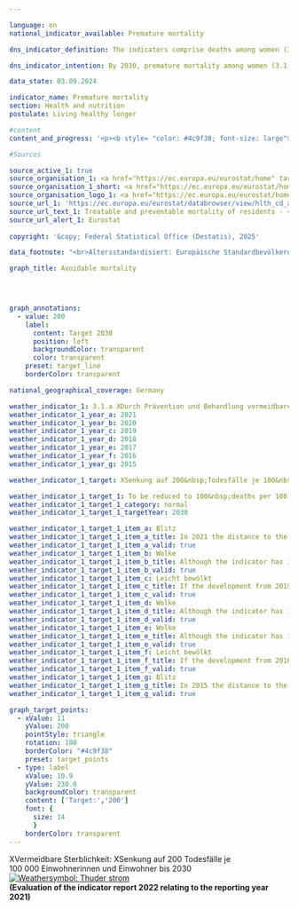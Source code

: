 ```yaml
---

language: en        
national_indicator_available: Premature mortality        

dns_indicator_definition: The indicators comprise deaths among women (3.1&nbsp;a) and men (3.1&nbsp;b) in the population below 70&nbsp;years of age with reference to 100,000&nbsp;inhabitants of the “old” standardised European population below 70&nbsp;years (excluding those less than 1&nbsp;year old).        

dns_indicator_intention: By 2030, premature mortality among women (3.1.a) should not exceed 100, and for men (3.1.b), it should not exceed 190&nbsp;deaths per 100,000&nbsp;inhabitants.        

data_state: 03.09.2024        

indicator_name: Premature mortality        
section: Health and nutrition        
postulate: Living healthy longer        

#content         
content_and_progress: '<p><b style= "color: #4c9f38; font-size: large">3.1.a Durch Prävention und Behandlung vermeidbare Sterblichkeit</b><br><br>The data sources of the indicators are the death statistics and the intercensal population updates produced by the Federal Statistical Office. As part of the causes of death statistics, all official cause of death certificates are recorded and evaluated. The population statistics specify the current population based on the results of the most recent census. The data refer to the “old” standardised European population. A standard population is a modelled population that makes it possible to compare change rates over time.<br><br>The indicators 3.1.a and 3.1.b are also part of the Federal Health Monitoring information system (www.gbe-bund.de). Those under 1&nbsp;year of age and consequently the infant mortality rate are excluded from the assessment.<br><br>Premature mortality steadily decreased between 1991&nbsp;and 2020, both for women (‒&nbsp;38&nbsp;%) and for men (‒&nbsp;44&nbsp;%). As a result of this decrease, the gender difference in premature mortality declined, too. In 2020, for example, 145&nbsp;women and 276&nbsp;men per 100,000&nbsp;inhabitants died before they reached the age of 70. If this trend continues unchanged as seen in recent years, the gender-specific targets for 2030&nbsp;will not be achieved.<br><br>The <abbr title="Coronavirus SARS-CoV-2" tabindex="0">COVID-19</abbr>-pandemic caused significantly more deaths in 2020, however, considering the indicators over time, the changes of the values are minor. The mortality in the age group of above 80&nbsp;years old (not considered for the indicators) considerably increased in 2020, while in the age group below 70&nbsp;years 1.7&nbsp;% women and 2.3&nbsp;% men died due to <abbr title="Coronavirus SARS-CoV-2" tabindex="0">COVID-19</abbr>. Therefore, the indicators are less affected by the <abbr title="Coronavirus SARS-CoV-2" tabindex="0">COVID-19</abbr>-pandemic. It is assumed, that a substantial undercoverage of COVID-deaths is not prevalent.<br><br>Life expectancy is an indicator based on death statistics and the intercensal population updates and excludes the effects of population ageing on the development of mortality. In 2020&nbsp;and 2021, the pandemic caused a short-run decline in life expectancy. In the long-run, reflecting the steady decrease in premature mortality, life expectancy in Germany has continued to follow an upward curve. Todays 70-year-old women can, statistically, expect to live another 17.0&nbsp;years and 70-year-old men another 14.3. Between 2019&nbsp;and 2021, the average life expectancy was 83.4&nbsp;years for new-born girls and 78.5&nbsp;years for boys, which was 4.4&nbsp;years higher for girls and 6.1&nbsp;years for boys than the average for the years 1991&nbsp;to 1993. Differences in life expectancy between the western Länder and the eastern Länder (each excluding Berlin) are for new born girls 0.2&nbsp;years and for new-born boys 1.8&nbsp;years and, thus, significantly decreased. However, the differences between east-west Germany are increasing in size due to the pandemic.<br><br>The largest share of all causes of premature mortality in 2020&nbsp;was malignant neoplasms (35.9&nbsp;%), followed by cardiovascular diseases (19.5&nbsp;%). Deaths due to external causes (such as accidents, poisoning, suicide) accounted for as much as 8.6&nbsp;%. Diseases of the digestive and respiratory tracts contributed 7.3&nbsp;% and 5.2&nbsp;%, respectively, to the causes of death. Since 1991, the shares of malignant neoplasms and diseases of the respiratory tract among all causes of death have increased (by +&nbsp;2.7&nbsp;and +&nbsp;1.2&nbsp;percentage points, respectively). In contrast, causes such as cardiovascular diseases (‒&nbsp;11.6&nbsp;percentage points), external causes (‒&nbsp;2.4&nbsp;percentage points) and diseases of the digestive tract (‒&nbsp;0.3&nbsp;percentage points) have declined.<br><br>Besides factors such as health related behaviour (see, for instance, indicators 3.1.c and 3.1.d on adolescent and adult smoking rates or 3.1.e and 3.1.f on child/adolescent and adult obesity rates), medical care also has an important influence on mortality rates. Health expenditure rose to 440.6&nbsp;billion euros in 2020&nbsp;due to the pandemic and reached a peak. It is equivalent to an annual amount of 5,298&nbsp;euros per capita of population, compared with 4,980&nbsp;euros in 2019. Since the beginning of calculations in 1992, health care expenditures percapita reached a value above 5,000&nbsp;euros for the first time. Health care expenditures amounted to 26.8&nbsp;billion euros in 2020, and, thus, were 6.5&nbsp;% higher than pre-pandemic level in 2019. This level of spending represented 13.1&nbsp;% of the gross domestic product and has increased by 1.2&nbsp;% from the value in 2019.</p>'                

#Sources        

source_active_1: true
source_organisation_1: <a href="https://ec.europa.eu/eurostat/home" target="_blank" onclick="return confirm_alert('Eurostat', 'En')">Eurostat</a>
source_organisation_1_short: <a href="https://ec.europa.eu/eurostat/home" target="_blank" onclick="return confirm_alert('Eurostat', 'En')">Eurostat</a>
source_organisation_logo_1: <a href="https://ec.europa.eu/eurostat/home" target="_blank" onclick="return confirm_alert('Eurostat', 'En')"><img src="https://dnsTestEnvironment.github.io/site/public/OrgImgEn/eurostat.png" alt="Eurostat" title=" Click here to visit the homepage of the organizationEurostat" style="height:60px; width:148px; border:transparent"/></a>
source_url_1: 'https://ec.europa.eu/eurostat/databrowser/view/hlth_cd_apr/default/table?lang=en&category=hlth.hlth_cdeath.hlth_cd_pbt'
source_url_text_1: Treatable and preventable mortality of residents - <abbr title="European Statistical Office" tabindex="0">Eurostat</abbr> table [hlth_cd_apr]
source_url_alert_1: Eurostat
        
copyright: '&copy; Federal Statistical Office (Destatis), 2025'        

data_footnote: "<br>Altersstandardisiert: Europäische Standardbevölkerung 2013."        

graph_title: Avoidable mortality        

        


graph_annotations:
  - value: 200
    label:
      content: Target 2030
      position: left
      backgroundColor: transparent
      color: transparent
    preset: target_line
    borderColor: transparent                

national_geographical_coverage: Germany        

weather_indicator_1: 3.1.a XDurch Prävention und Behandlung vermeidbare Sterblichkeit
weather_indicator_1_year_a: 2021
weather_indicator_1_year_b: 2020
weather_indicator_1_year_c: 2019
weather_indicator_1_year_d: 2018
weather_indicator_1_year_e: 2017
weather_indicator_1_year_f: 2016
weather_indicator_1_year_g: 2015

weather_indicator_1_target: XSenkung auf 200&nbsp;Todesfälle je 100&nbsp;000&nbsp;Einwohnerinnen und Einwohner bis 2030

weather_indicator_1_target_1: To be reduced to 100&nbsp;deaths per 100,000&nbsp;inhabitants (women) by 2030
weather_indicator_1_target_1_category: normal
weather_indicator_1_target_1_targetYear: 2030

weather_indicator_1_target_1_item_a: Blitz
weather_indicator_1_target_1_item_a_title: In 2021 the distance to the target was constantly high or had increased. Thus, the indicator did not develop in the desired direction.
weather_indicator_1_target_1_item_a_valid: true
weather_indicator_1_target_1_item_b: Wolke
weather_indicator_1_target_1_item_b_title: Although the indicator has in 2020 been moving in the desired direction toward the target, if the trend had to continued, the target would have been missed in the target year by more than 20% of the difference between the target value and the value at that time.
weather_indicator_1_target_1_item_b_valid: true
weather_indicator_1_target_1_item_c: Leicht bewölkt
weather_indicator_1_target_1_item_c_title: If the development from 2019 had continued, the target had been missed by at least 5&nbsp;documentat%, but by a maximum of 20&nbsp;% of the difference between the target value and the value at that time.
weather_indicator_1_target_1_item_c_valid: true
weather_indicator_1_target_1_item_d: Wolke
weather_indicator_1_target_1_item_d_title: Although the indicator has in 2018 been moving in the desired direction toward the target, if the trend had to continued, the target would have been missed in the target year by more than 20% of the difference between the target value and the value at that time.
weather_indicator_1_target_1_item_d_valid: true
weather_indicator_1_target_1_item_e: Wolke
weather_indicator_1_target_1_item_e_title: Although the indicator has in 2017 been moving in the desired direction toward the target, if the trend had to continued, the target would have been missed in the target year by more than 20% of the difference between the target value and the value at that time.
weather_indicator_1_target_1_item_e_valid: true
weather_indicator_1_target_1_item_f: Leicht bewölkt
weather_indicator_1_target_1_item_f_title: If the development from 2016 had continued, the target had been missed by at least 5&nbsp;documentat%, but by a maximum of 20&nbsp;% of the difference between the target value and the value at that time.
weather_indicator_1_target_1_item_f_valid: true
weather_indicator_1_target_1_item_g: Blitz
weather_indicator_1_target_1_item_g_title: In 2015 the distance to the target was constantly high or had increased. Thus, the indicator did not develop in the desired direction.
weather_indicator_1_target_1_item_g_valid: true        

graph_target_points:
  - xValue: 11
    yValue: 200
    pointStyle: triangle
    rotation: 180
    borderColor: "#4c9f38"
    preset: target_points
  - type: label
    xValue: 10.9
    yValue: 230.0
    backgroundColor: transparent
    content: ['Target:','200']
    font: {
      size: 14
      }
    borderColor: transparent        
---
```



<div>
  <div class="my-header">
    <label class="default">XVermeidbare Sterblichkeit: XSenkung auf 200&nbsp;Todesfälle je 100&nbsp;000&nbsp;Einwohnerinnen und Einwohner bis 2030
      <a href="https://dnsUpgradeEnvironment.github.io/site/en/status"><img src="https://sdg-indikatoren.de/public/Wettersymbole/Blitz.png" title="In 2021 the distance to the target was constantly high or had increased. Thus, the indicator did not develop in the desired direction." alt="Weathersymbol: Thuder strom"/>
      </a>
    </label>
  </div>
</div>
<div class="my-header-note">
  <label class="default"><b>(Evaluation of the indicator report 2022 relating to the reporting year 2021)
  </b></label>
</div>